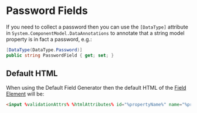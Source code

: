 Password Fields
===============

If you need to collect a password then you can use the `[DataType]` attribute in `System.ComponentModel.DataAnnotations` to annotate that a string model property is in fact a password, e.g.:

```c#
[DataType(DataType.Password)]
public string PasswordField { get; set; }
```

Default HTML
------------

When using the Default Field Generator then the default HTML of the [Field Element](field-element) will be:

```html
<input %validationAttrs% %htmlAttributes% id="%propertyName%" name="%propertyName%" type="password" value="%value%" />
```